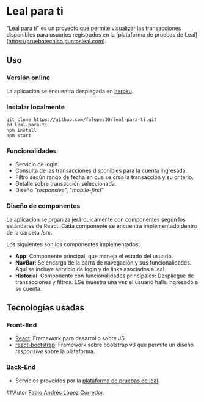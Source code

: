 # Leal para ti
"Leal para ti" es un proyecto que permite visualizar las transacciones disponibles para usuarios registrados en la [plataforma de pruebas de Leal] (https://pruebatecnica.puntosleal.com). 

## Uso
### Versión online
La aplicación se encuentra desplegada en [heroku](https://leal-para-ti.herokuapp.com/).
### Instalar localmente
```
git clone https://github.com/falopez10/leal-para-ti.git
cd leal-para-ti 
npm install
npm start
```
### Funcionalidades
* Servicio de login.
* Consulta de las transacciones disponibles para la cuenta ingresada.
* Filtro según rango de fecha en que se crea la transacción y su criterio.
* Detalle sobre transacción seleccionada.
* Diseño "*responsive*", "*mobile-first*"

### Diseño de componentes
La aplicación se organiza jerárquicamente con componentes según los estándares de React. Cada componente se encuentra implementado dentro de la carpeta /src.

Los siguientes son los componentes implementados:

* **App**: Componente principal, que maneja el estado del usuario.
* **NavBar**: Se encarga de la barra de navegación y sus funcionalidades. Aquí se incluye servicio de login y de links asociados a leal.
* **Historial**: Componente con funcionalidades principales: Despliegue de transacciones y filtros. ESe muestra una vez el usuario halla ingresado a su cuenta.

## Tecnologías usadas
### Front-End

* [React](https://reactjs.org/): Framework para desarrollo sobre JS
* [react-bootstrap](https://react-bootstrap.github.io/): Framework sobre bootstrap v3 que permite un diseño *responsive* sobre la plataforma.

### Back-End
* Servicios proveídos por la [plataforma de pruebas de leal](https://pruebatecnica.puntosleal.com).

##Autor
[Fabio Andrés López Corredor](https://falopez10.github.io).
